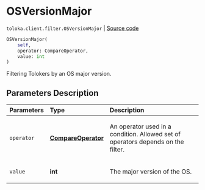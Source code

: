 # OSVersionMajor
`toloka.client.filter.OSVersionMajor` | [Source code](https://github.com/Toloka/toloka-kit/blob/v1.1.0.post1/src/client/filter.py#L600)

```python
OSVersionMajor(
    self,
    operator: CompareOperator,
    value: int
)
```

Filtering Tolokers by an OS major version.

## Parameters Description

| Parameters | Type | Description |
| :----------| :----| :-----------|
`operator`|**[CompareOperator](toloka.client.primitives.operators.CompareOperator.md)**|<p>An operator used in a condition. Allowed set of operators depends on the filter.</p>
`value`|**int**|<p>The major version of the OS.</p>
